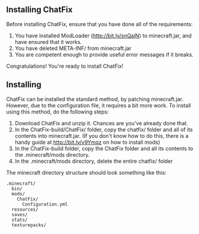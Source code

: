 Installing ChatFix
------------------

Before installing ChatFix, ensure that you have done all of the requirements:

1. You have installed ModLoader (http://bit.ly/snQajN) to minecraft.jar, 
and have ensured that it works.
2. You have deleted META-INF/ from minecraft.jar
3. You are competent enough to provide useful error messages if it breaks.

Congratulations! You're ready to install ChatFix!

Installing
----------

ChatFix can be installed the standard method, by patching minecraft.jar.
However, due to the configuration file, it requires a bit more work. To install
using this method, do the following steps:

1. Download ChatFix and unzip it. Chances are you've already done that.
2. In the ChatFix-build/ChatFix/ folder, copy the chatfix/ folder and all
of its contents into minecraft.jar. (If you don't know how to do this, there is
a handy guide at http://bit.ly/v9Ymqz on how to install mods)
3. In the ChatFix-build folder, copy the ChatFix folder and all its
contents to the .minecraft/mods directory. 
4. In the .minecraft/mods directory, delete the entire chatfix/ folder

The minecraft directory structure should look something like this:

    .minecraft/
      bin/
      mods/
        ChatFix/
          Configuration.yml
      resources/
      saves/
      stats/
      texturepacks/
